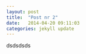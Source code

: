 ```yaml
---
layout: post
title:  "Post nr 2"
date:   2014-04-20 09:11:03
categories: jekyll update
---
```

dsdsdsds
